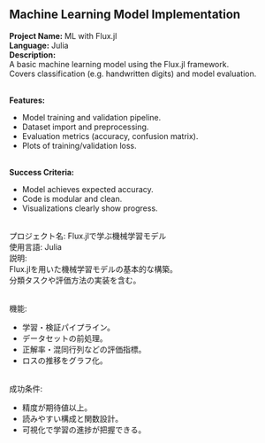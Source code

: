 ## Machine Learning Model Implementation

**Project Name:** ML with Flux.jl <br>
**Language:** Julia <br>
**Description:** <br>
A basic machine learning model using the Flux.jl framework.<br>
Covers classification (e.g. handwritten digits) and model evaluation.<br><br>

**Features:** <br>
- Model training and validation pipeline. <br>
- Dataset import and preprocessing. <br>
- Evaluation metrics (accuracy, confusion matrix). <br>
- Plots of training/validation loss. <br><br>

**Success Criteria:** <br>
- Model achieves expected accuracy. <br>
- Code is modular and clean. <br>
- Visualizations clearly show progress. <br><br>

プロジェクト名: Flux.jlで学ぶ機械学習モデル<br>
使用言語: Julia<br>
説明: <br>
Flux.jlを用いた機械学習モデルの基本的な構築。<br>
分類タスクや評価方法の実装を含む。<br><br>

機能: <br>
- 学習・検証パイプライン。 <br>
- データセットの前処理。 <br>
- 正解率・混同行列などの評価指標。 <br>
- ロスの推移をグラフ化。 <br><br>

成功条件: <br>
- 精度が期待値以上。 <br>
- 読みやすい構成と関数設計。 <br>
- 可視化で学習の進捗が把握できる。 <br><br>
